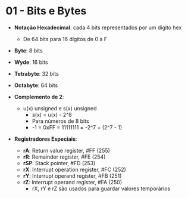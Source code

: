 # 01 - Bits e Bytes

* **Notação Hexadecimal**: cada 4 bits representados por um dígito hex
    * De 64 bits para 16 dígitos de 0 a F

* **Byte**: 8 bits
* **Wyde**: 16 bits
* **Tetrabyte**: 32 bits
* **Octabyte**: 64 bits

* **Complemento de 2**:
    * u(x) unsigned e s(x) unsigned
        * s(x) = u(x) - 2^8
        * Para números de 8 bits
        * -1 = 0xFF = 11111111 = -2^7 + (2^7 - 1)

* **Registradores Especiais**:
    * **rA**: Return value register, #FF (255)
    * **rR**: Remainder register, #FE (254)
    * **rSP**: Stack pointer, #FD (253)
    * **rX**: Interrupt operation register, #FC (252)
    * **rY**: Interrupt operand register, #FB (251)
    * **rZ**: Interrupt operand register, #FA (250)
        * rX, rY e rZ são usados para guardar valores temporários